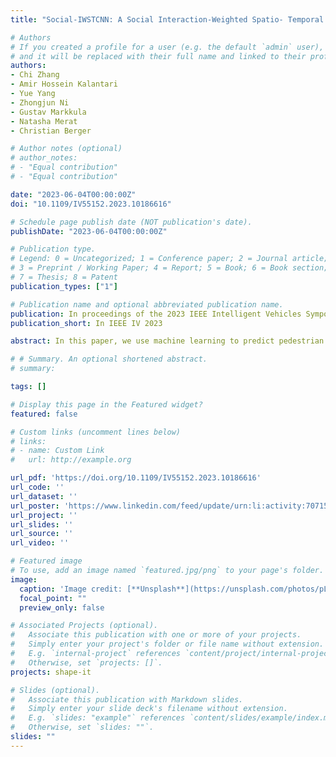 ```yaml
---
title: "Social-IWSTCNN: A Social Interaction-Weighted Spatio- Temporal Convolutional Neural Network for Pedestrian Trajectory Prediction in Urban Traffic Scenarios"

# Authors
# If you created a profile for a user (e.g. the default `admin` user), write the username (folder name) here 
# and it will be replaced with their full name and linked to their profile.
authors:
- Chi Zhang
- Amir Hossein Kalantari
- Yue Yang
- Zhongjun Ni
- Gustav Markkula
- Natasha Merat
- Christian Berger

# Author notes (optional)
# author_notes:
# - "Equal contribution"
# - "Equal contribution"

date: "2023-06-04T00:00:00Z"
doi: "10.1109/IV55152.2023.10186616"

# Schedule page publish date (NOT publication's date).
publishDate: "2023-06-04T00:00:00Z"

# Publication type.
# Legend: 0 = Uncategorized; 1 = Conference paper; 2 = Journal article;
# 3 = Preprint / Working Paper; 4 = Report; 5 = Book; 6 = Book section;
# 7 = Thesis; 8 = Patent
publication_types: ["1"]

# Publication name and optional abbreviated publication name.
publication: In proceedings of the 2023 IEEE Intelligent Vehicles Symposium (IV)
publication_short: In IEEE IV 2023

abstract: In this paper, we use machine learning to predict pedestrian crossing behavior including pedestrian crossing decision, crossing initiation time (CIT), and crossing duration (CD) when interacting with vehicles at unsignalized crossings. Distributed simulator data are utilized for predicting and analyzing the interaction factors. Compared with the logistic regression baseline model, our proposed neural network model improves the prediction accuracy and F1 score by 4.46% and 3.23%, respectively. Our model also reduces the root mean squared error (RMSE) for CIT and CD by 21.56% and 30.14% compared with the linear regression model. Additionally, we have analyzed the importance of interaction factors, and present the results of models using fewer factors. This provides information for model selection in different scenarios with limited input features.

# # Summary. An optional shortened abstract.
# summary: 

tags: []

# Display this page in the Featured widget?
featured: false

# Custom links (uncomment lines below)
# links:
# - name: Custom Link
#   url: http://example.org

url_pdf: 'https://doi.org/10.1109/IV55152.2023.10186616'
url_code: ''
url_dataset: ''
url_poster: 'https://www.linkedin.com/feed/update/urn:li:activity:7071501699760218112/'
url_project: ''
url_slides: ''
url_source: ''
url_video: ''

# Featured image
# To use, add an image named `featured.jpg/png` to your page's folder. 
image:
  caption: 'Image credit: [**Unsplash**](https://unsplash.com/photos/pLCdAaMFLTE)'
  focal_point: ""
  preview_only: false

# Associated Projects (optional).
#   Associate this publication with one or more of your projects.
#   Simply enter your project's folder or file name without extension.
#   E.g. `internal-project` references `content/project/internal-project/index.md`.
#   Otherwise, set `projects: []`.
projects: shape-it

# Slides (optional).
#   Associate this publication with Markdown slides.
#   Simply enter your slide deck's filename without extension.
#   E.g. `slides: "example"` references `content/slides/example/index.md`.
#   Otherwise, set `slides: ""`.
slides: ""
---
```

<!-- 
{{% callout note %}}
Click the *Cite* button above to demo the feature to enable visitors to import publication metadata into their reference management software.
{{% /callout %}}

{{% callout note %}}
Create your slides in Markdown - click the *Slides* button to check out the example.
{{% /callout %}}

Supplementary notes can be added here, including [code, math, and images](https://wowchemy.com/docs/writing-markdown-latex/). -->
